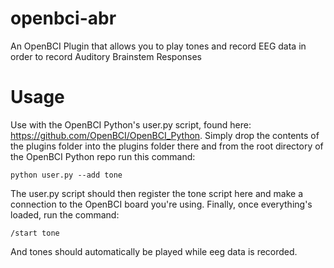 # openbci-abr
An OpenBCI Plugin that allows you to play tones and record EEG data in order to record Auditory Brainstem Responses

# Usage

Use with the OpenBCI Python's user.py script, found here: https://github.com/OpenBCI/OpenBCI_Python.
Simply drop the contents of the plugins folder into the plugins folder there and from the root directory of the OpenBCI Python repo run this command:

    python user.py --add tone
    
The user.py script should then register the tone script here and make a connection to the OpenBCI board you're using.
Finally, once everything's loaded, run the command:

    /start tone
    
And tones should automatically be played while eeg data is recorded.
